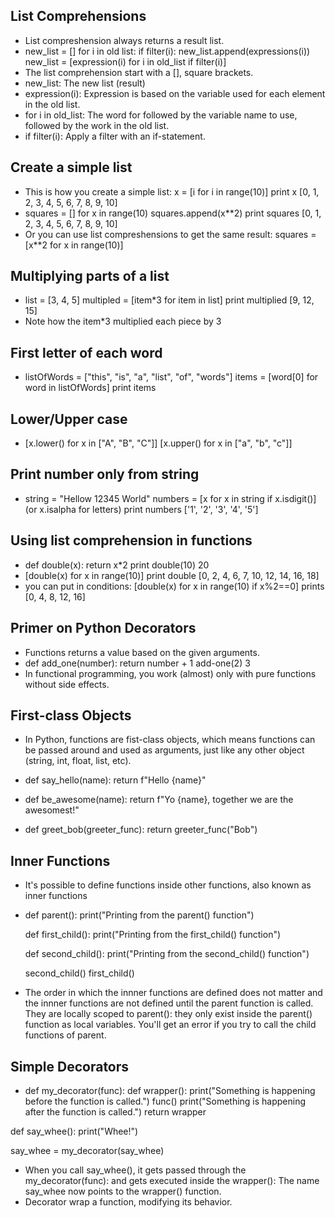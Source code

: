 ## List Comprehensions
- List compreshension always returns a result list.
- new_list = []
for i in old list:
    if filter(i):
        new_list.append(expressions(i))
new_list = [expression(i) for i in old_list if filter(i)]
- The list comprehension start with a [], square brackets.
- new_list: The new list (result)
- expression(i): Expression is based on the variable used for each element in the old list.
- for i in old_list: The word for followed by the variable name to use, followed by the work in the old list.
- if filter(i): Apply a filter with an if-statement.

## Create a simple list
- This is how you create a simple list: x = [i for i in range(10)]
print x [0, 1, 2, 3, 4, 5, 6, 7, 8, 9, 10]
- squares = [] 
for x in range(10)
    squares.append(x**2)
    print squares
    [0, 1, 2, 3, 4, 5, 6, 7, 8, 9, 10]
- Or you can use list compreshensions to get the same result: squares = [x**2 for x in range(10)]

## Multiplying parts of a list
- list = [3, 4, 5]
multipled = [item*3 for item in list]
print multiplied [9, 12, 15]
- Note how the item*3 multiplied each piece by 3

## First letter of each word
- listOfWords = ["this", "is", "a", "list", "of", "words"]
items = [word[0] for word in listOfWords]
print items

## Lower/Upper case 
- [x.lower() for x in ["A", "B", "C"]] [x.upper() for x in ["a", "b", "c"]]

## Print number only from string
- string = "Hellow 12345 World"
numbers = [x for x in string if x.isdigit()] (or x.isalpha for letters)
print numbers ['1', '2', '3', '4', '5']

## Using list comprehension in functions
- def double(x):
    return x*2
print double(10) 20
- [double(x) for x in range(10)]
print double [0, 2, 4, 6, 7, 10, 12, 14, 16, 18]
- you can put in conditions: [double(x) for x in range(10) if x%2==0] 
    prints [0, 4, 8, 12, 16]

## Primer on Python Decorators
- Functions returns a value based on the given arguments. 
- def add_one(number):
    return number + 1
add-one(2)
3
- In functional programming, you work (almost) only with pure functions without side effects.

## First-class Objects
- In Python, functions are fist-class objects, which means functions can be passed around and used as arguments, just like any other object (string, int, float, list, etc).
- def say_hello(name):
    return f"Hello {name}"

- def be_awesome(name):
    return f"Yo {name}, together we are the awesomest!"

- def greet_bob(greeter_func):
    return greeter_func("Bob")

## Inner Functions 
- It's possible to define functions inside other functions, also known as inner functions
- def parent():
    print("Printing from the parent() function")

    def first_child():
        print("Printing from the first_child() function")

    def second_child():
        print("Printing from the second_child() function")

    second_child()
    first_child()
- The order in which the innner functions are defined does not matter and the innner functions are not defined until the parent function is called. They are locally scoped to parent(): they only exist inside the parent() function as local variables. You'll get an error if you try to call the child functions of parent. 

## Simple Decorators
- def my_decorator(func):
    def wrapper():
        print("Something is happening before the function is called.")
        func()
        print("Something is happening after the function is called.")
    return wrapper

def say_whee():
    print("Whee!")

say_whee = my_decorator(say_whee)
- When you call say_whee(), it gets passed through the my_decorator(func): and gets executed inside the wrapper(): The name say_whee now points to the wrapper() function. 
- Decorator wrap a function, modifying its behavior.